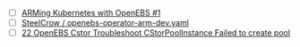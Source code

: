 
- [ ] [ARMing Kubernetes with OpenEBS #1](https://blog.openebs.io/arming-kubernetes-with-openebs-1-b450f41e0c1f)
- [ ] [SteelCrow / openebs-operator-arm-dev.yaml](https://gist.github.com/SteelCrow/4605d836b609123cf041f52fe5d881d3)
- [ ] [22 OpenEBS Cstor Troubleshoot CStorPoolInstance Failed to create pool](https://www.youtube.com/watch?v=G8CawfgUoRI&list=PL7KwoXTpxCjC8G_YqzEU3OWY3u-mNvnhP&index=23)
